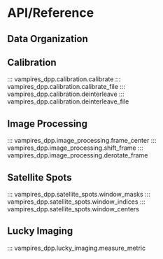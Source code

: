 # API/Reference

## Data Organization

## Calibration

::: vampires_dpp.calibration.calibrate
::: vampires_dpp.calibration.calibrate_file
::: vampires_dpp.calibration.deinterleave
::: vampires_dpp.calibration.deinterleave_file

## Image Processing

::: vampires_dpp.image_processing.frame_center
::: vampires_dpp.image_processing.shift_frame
::: vampires_dpp.image_processing.derotate_frame

## Satellite Spots

::: vampires_dpp.satellite_spots.window_masks
::: vampires_dpp.satellite_spots.window_indices
::: vampires_dpp.satellite_spots.window_centers

## Lucky Imaging

::: vampires_dpp.lucky_imaging.measure_metric
    